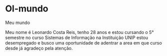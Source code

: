 # Ol-mundo
Meu mundo

Meu nome é Leonardo Costa Reis, tenho 28 anos e estou cursando o 5° semestre no curso Sistemas de Informação na Instituição UNIP  estou desempregado e busco uma oportunidade de adentrar a area em que curso desde já agradeço pela atenção.

